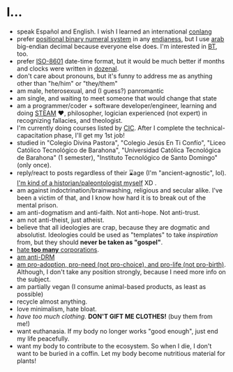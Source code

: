# I...

- speak Español and English. I wish I learned an international [conlang](https://en.wikipedia.org/wiki/Constructed_language)
- prefer [positional binary numeral system](https://youtu.be/watch?v=rDDaEVcwIJM&lc=Ugz3BY_7q89KIOJSYph4AaABAg) in any [endianess](https://en.wikipedia.org/wiki/Endianess#In_real_life), but I use [arab](https://en.wikipedia.org/wiki/Arabic_digits) big-endian decimal because everyone else does. I'm interested in [BT](https://en.wikipedia.org/wiki/Balanced_ternary), too.
- prefer [ISO-8601](https://en.wikipedia.org/wiki/ISO_8601) date-time format, but it would be much better if months and clocks were written in [dozenal](https://en.wikipedia.org/wiki/Duodecimal).
- don't care about pronouns, but it's funny to address me as anything other than "he/him" or "they/them"
- am male, heterosexual, and (I guess?) panromantic
- am single, and waiting to meet someone that would change that state
- am a programmer/coder + software developer/engineer, learning and doing [STEAM](https://en.wikipedia.org/wiki/STEAM_fields) ❤, philosopher, logician experienced (not expert) in recognizing fallacies, and theologist.
- I'm currently doing courses listed by [CIC](https://cincinnatus.edu.do). After I complete the technical-capacitation phase, I'll get my 1st job!
- studied in "Colegio Divina Pastora", "Colegio Jesús En Ti Confío", "Liceo Católico Tecnológico de Barahona", "Universidad Católica Tecnológica de Barahona" (1 semester), "Instituto Tecnológico de Santo Domingo" (only once).
- reply/react to posts regardless of their ⌛age (I'm "ancient-agnostic", lol). [I'm kind of a historian/paleontologist myself](https://pbs.twimg.com/media/FFcEIG5WQAgBo33.jpg) XD .
- am against indoctrination/brainwashing, religious and secular alike. I've been a victim of that, and I know how hard it is to break out of the mental prison.
- am anti-dogmatism and anti-faith. Not anti-hope. Not anti-trust.
- am not anti-theist, just atheist.
- believe that all ideologies are crap, because they are dogmatic and absolutist. Ideologies could be used as "templates" to take *inspiration* from, but they should **never be taken as "gospel"**.
- [hate **too many** corporations](https://github.com/Rudxain/RX-wiki/blob/hated/wiki/List_of_things_I_hate.md).
- [am anti-DRM](https://defectivebydesign.org)
- [am pro-adoption, pro-need (not pro-choice), and pro-life (not pro-birth)](https://amptoons.com/blog/?p=13565). Although, I don't take any position strongly, because I need more info on the subject.
- am partially vegan (I consume animal-based products, as least as possible)
- recycle almost anything.
- love minimalism, hate bloat.
- *have too much clothing.* **DON'T GIFT ME CLOTHES!** (buy them from me!)
- want euthanasia. If my body no longer works "good enough", just end my life peacefully.
- want my body to contribute to the ecosystem. So when I die, I don't want to be buried in a coffin. Let my body become nutritious material for plants!
